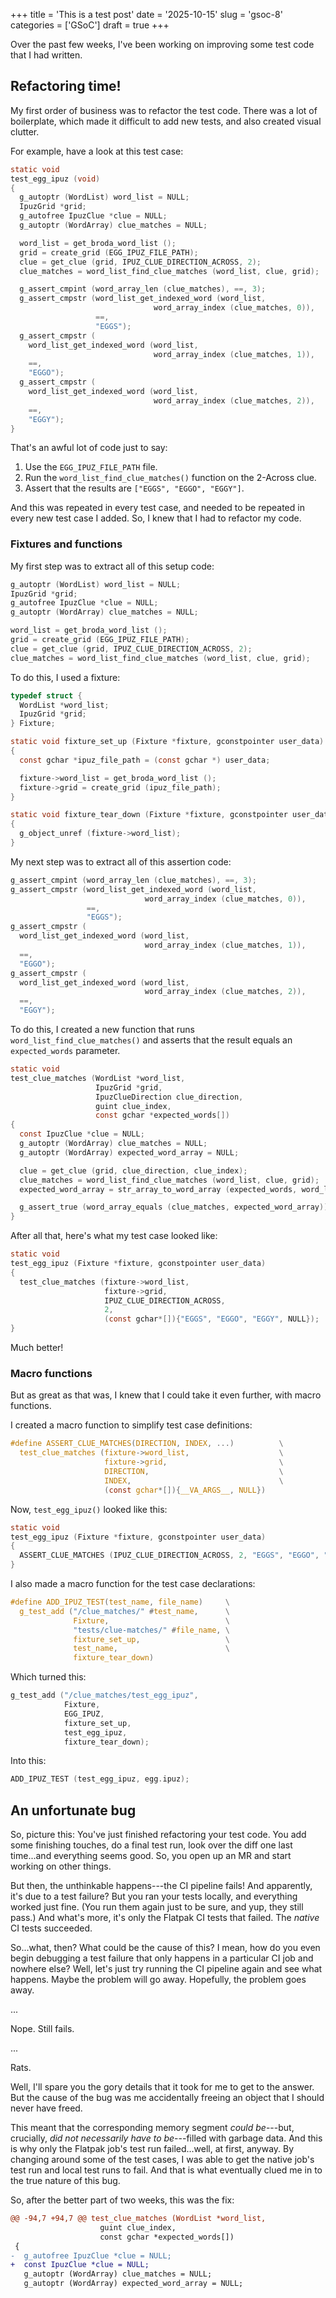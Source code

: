 +++
title      = 'This is a test post'
date       = '2025-10-15'
slug       = 'gsoc-8'
categories = ['GSoC']
draft      = true
+++

Over the past few weeks, I've been working on improving some test code that I had written.

## Refactoring time!

My first order of business was to refactor the test code. There was a lot of boilerplate, which made it difficult to add new tests, and also created visual clutter.

For example, have a look at this test case:
```c
static void
test_egg_ipuz (void)
{
  g_autoptr (WordList) word_list = NULL;
  IpuzGrid *grid;
  g_autofree IpuzClue *clue = NULL;
  g_autoptr (WordArray) clue_matches = NULL;

  word_list = get_broda_word_list ();
  grid = create_grid (EGG_IPUZ_FILE_PATH);
  clue = get_clue (grid, IPUZ_CLUE_DIRECTION_ACROSS, 2);
  clue_matches = word_list_find_clue_matches (word_list, clue, grid);

  g_assert_cmpint (word_array_len (clue_matches), ==, 3);
  g_assert_cmpstr (word_list_get_indexed_word (word_list,
                                word_array_index (clue_matches, 0)),
                   ==,
                   "EGGS");
  g_assert_cmpstr (
    word_list_get_indexed_word (word_list,
                                word_array_index (clue_matches, 1)),
    ==,
    "EGGO");
  g_assert_cmpstr (
    word_list_get_indexed_word (word_list,
                                word_array_index (clue_matches, 2)),
    ==,
    "EGGY");
}
```
That's an awful lot of code just to say:
1. Use the `EGG_IPUZ_FILE_PATH` file.
1. Run the `word_list_find_clue_matches()` function on the 2-Across clue.
1. Assert that the results are `["EGGS", "EGGO", "EGGY"]`.

And this was repeated in every test case, and needed to be repeated in every new test case I added. So, I knew that I had to refactor my code.

### Fixtures and functions

My first step was to extract all of this setup code:
```c
g_autoptr (WordList) word_list = NULL;
IpuzGrid *grid;
g_autofree IpuzClue *clue = NULL;
g_autoptr (WordArray) clue_matches = NULL;

word_list = get_broda_word_list ();
grid = create_grid (EGG_IPUZ_FILE_PATH);
clue = get_clue (grid, IPUZ_CLUE_DIRECTION_ACROSS, 2);
clue_matches = word_list_find_clue_matches (word_list, clue, grid);
```

To do this, I used a fixture:
```c
typedef struct {
  WordList *word_list;
  IpuzGrid *grid;
} Fixture;

static void fixture_set_up (Fixture *fixture, gconstpointer user_data)
{
  const gchar *ipuz_file_path = (const gchar *) user_data;

  fixture->word_list = get_broda_word_list ();
  fixture->grid = create_grid (ipuz_file_path);
}

static void fixture_tear_down (Fixture *fixture, gconstpointer user_data)
{
  g_object_unref (fixture->word_list);
}
```

My next step was to extract all of this assertion code:
```c
g_assert_cmpint (word_array_len (clue_matches), ==, 3);
g_assert_cmpstr (word_list_get_indexed_word (word_list,
                              word_array_index (clue_matches, 0)),
                 ==,
                 "EGGS");
g_assert_cmpstr (
  word_list_get_indexed_word (word_list,
                              word_array_index (clue_matches, 1)),
  ==,
  "EGGO");
g_assert_cmpstr (
  word_list_get_indexed_word (word_list,
                              word_array_index (clue_matches, 2)),
  ==,
  "EGGY");
```

To do this, I created a new function that runs `word_list_find_clue_matches()` and asserts that the result equals an `expected_words` parameter.
```c
static void
test_clue_matches (WordList *word_list,
                   IpuzGrid *grid,
                   IpuzClueDirection clue_direction,
                   guint clue_index,
                   const gchar *expected_words[])
{
  const IpuzClue *clue = NULL;
  g_autoptr (WordArray) clue_matches = NULL;
  g_autoptr (WordArray) expected_word_array = NULL;

  clue = get_clue (grid, clue_direction, clue_index);
  clue_matches = word_list_find_clue_matches (word_list, clue, grid);
  expected_word_array = str_array_to_word_array (expected_words, word_list);

  g_assert_true (word_array_equals (clue_matches, expected_word_array));
}
```

After all that, here's what my test case looked like:
```c
static void
test_egg_ipuz (Fixture *fixture, gconstpointer user_data)
{
  test_clue_matches (fixture->word_list,
                     fixture->grid,
                     IPUZ_CLUE_DIRECTION_ACROSS,
                     2,
                     (const gchar*[]){"EGGS", "EGGO", "EGGY", NULL});
}

```
Much better!

### Macro functions

But as great as that was, I knew that I could take it even further, with macro functions.

I created a macro function to simplify test case definitions:
```c
#define ASSERT_CLUE_MATCHES(DIRECTION, INDEX, ...)          \
  test_clue_matches (fixture->word_list,                    \
                     fixture->grid,                         \
                     DIRECTION,                             \
                     INDEX,                                 \
                     (const gchar*[]){__VA_ARGS__, NULL})
```

Now, `test_egg_ipuz()` looked like this:
```c
static void
test_egg_ipuz (Fixture *fixture, gconstpointer user_data)
{
  ASSERT_CLUE_MATCHES (IPUZ_CLUE_DIRECTION_ACROSS, 2, "EGGS", "EGGO", "EGGY");
}
```

I also made a macro function for the test case declarations:
```c
#define ADD_IPUZ_TEST(test_name, file_name)     \
  g_test_add ("/clue_matches/" #test_name,      \
              Fixture,                          \
              "tests/clue-matches/" #file_name, \
              fixture_set_up,                   \
              test_name,                        \
              fixture_tear_down)
```

Which turned this:
```c
g_test_add ("/clue_matches/test_egg_ipuz",
            Fixture,
            EGG_IPUZ,
            fixture_set_up,
            test_egg_ipuz,
            fixture_tear_down);
```

Into this:
```c
ADD_IPUZ_TEST (test_egg_ipuz, egg.ipuz);
```

## An unfortunate bug

So, picture this: You've just finished refactoring your test code. You add some finishing touches, do a final test run, look over the diff one last time...and everything seems good. So, you open up an MR and start working on other things.

But then, the unthinkable happens---the CI pipeline fails! And apparently, it's due to a test failure? But you ran your tests locally, and everything worked just fine. (You run them again just to be sure, and yup, they still pass.) And what's more, it's only the Flatpak CI tests that failed. The *native* CI tests succeeded.

So...what, then? What could be the cause of this? I mean, how do you even begin debugging a test failure that only happens in a particular CI job and nowhere else? Well, let's just try running the CI pipeline again and see what happens. Maybe the problem will go away. Hopefully, the problem goes away.

...

Nope. Still fails.

...

Rats.

Well, I'll spare you the gory details that it took for me to get to the answer. But the cause of the bug was me accidentally freeing an object that I should never have freed.

This meant that the corresponding memory segment *could be*---but, crucially, *did not necessarily have to be*---filled with garbage data. And this is why only the Flatpak job's test run failed...well, at first, anyway. By changing around some of the test cases, I was able to get the native job's test run and local test runs to fail. And that is what eventually clued me in to the true nature of this bug.

So, after the better part of two weeks, this was the fix:
```diff
@@ -94,7 +94,7 @@ test_clue_matches (WordList *word_list,
                    guint clue_index,
                    const gchar *expected_words[])
 {
-  g_autofree IpuzClue *clue = NULL;
+  const IpuzClue *clue = NULL;
   g_autoptr (WordArray) clue_matches = NULL;
   g_autoptr (WordArray) expected_word_array = NULL;
```
